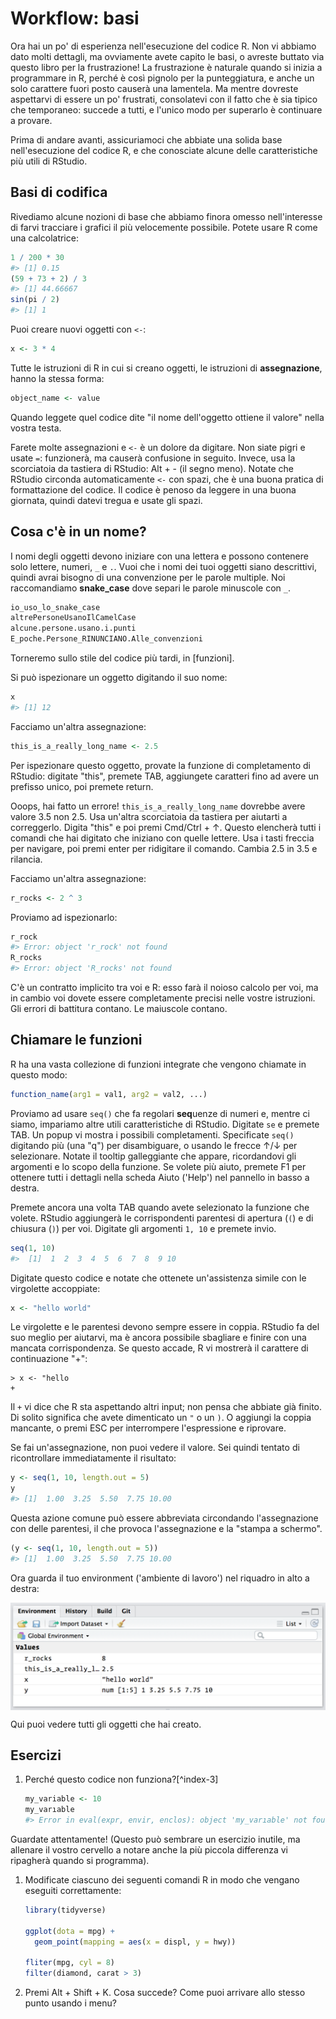 # Workflow: basi

Ora hai un po' di esperienza nell'esecuzione del codice R. Non vi abbiamo dato molti dettagli, ma ovviamente avete capito le basi, o avreste buttato via questo libro per la frustrazione! La frustrazione è naturale quando si inizia a programmare in R, perché è così pignolo per la punteggiatura, e anche un solo carattere fuori posto causerà una lamentela. Ma mentre dovreste aspettarvi di essere un po' frustrati, consolatevi con il fatto che è sia tipico che temporaneo: succede a tutti, e l'unico modo per superarlo è continuare a provare.

Prima di andare avanti, assicuriamoci che abbiate una solida base nell'esecuzione del codice R, e che conosciate alcune delle caratteristiche più utili di RStudio.

## Basi di codifica

Rivediamo alcune nozioni di base che abbiamo finora omesso nell'interesse di farvi tracciare i grafici il più velocemente possibile. Potete usare R come una calcolatrice:


```r
1 / 200 * 30
#> [1] 0.15
(59 + 73 + 2) / 3
#> [1] 44.66667
sin(pi / 2)
#> [1] 1
```

Puoi creare nuovi oggetti con `<-`:


```r
x <- 3 * 4
```

Tutte le istruzioni di R in cui si creano oggetti, le istruzioni di __assegnazione__, hanno la stessa forma:


```r
object_name <- value
```

Quando leggete quel codice dite "il nome dell'oggetto ottiene il valore" nella vostra testa.

Farete molte assegnazioni e `<-` è un dolore da digitare. Non siate pigri e usate `=`: funzionerà, ma causerà confusione in seguito. Invece, usa la scorciatoia da tastiera di RStudio: Alt + - (il segno meno). Notate che RStudio circonda automaticamente `<-` con spazi, che è una buona pratica di formattazione del codice. Il codice è penoso da leggere in una buona giornata, quindi datevi tregua e usate gli spazi.

## Cosa c'è in un nome?

I nomi degli oggetti devono iniziare con una lettera e possono contenere solo lettere, numeri, `_` e `.`. Vuoi che i nomi dei tuoi oggetti siano descrittivi, quindi avrai bisogno di una convenzione per le parole multiple. Noi raccomandiamo __snake_case__ dove separi le parole minuscole con `_`. 


```r
io_uso_lo_snake_case
altrePersoneUsanoIlCamelCase
alcune.persone.usano.i.punti
E_poche.Persone_RINUNCIANO.Alle_convenzioni
```

Torneremo sullo stile del codice più tardi, in [funzioni].

Si può ispezionare un oggetto digitando il suo nome:


```r
x
#> [1] 12
```

Facciamo un'altra assegnazione:


```r
this_is_a_really_long_name <- 2.5
```

Per ispezionare questo oggetto, provate la funzione di completamento di RStudio: digitate "this", premete TAB, aggiungete caratteri fino ad avere un prefisso unico, poi premete return.

Ooops, hai fatto un errore! `this_is_a_really_long_name` dovrebbe avere valore 3.5 non 2.5. Usa un'altra scorciatoia da tastiera per aiutarti a correggerlo.  Digita "this" e poi premi Cmd/Ctrl + ↑. Questo elencherà tutti i comandi che hai digitato che iniziano con quelle lettere. Usa i tasti freccia per navigare, poi premi enter per ridigitare il comando. Cambia 2.5 in 3.5 e rilancia.

Facciamo un'altra assegnazione:


```r
r_rocks <- 2 ^ 3
```

Proviamo ad ispezionarlo:


```r
r_rock
#> Error: object 'r_rock' not found
R_rocks
#> Error: object 'R_rocks' not found
```

C'è un contratto implicito tra voi e R: esso farà il noioso calcolo per voi, ma in cambio voi dovete essere completamente precisi nelle vostre istruzioni. Gli errori di battitura contano. Le maiuscole contano.

## Chiamare le funzioni

R ha una vasta collezione di funzioni integrate che vengono chiamate in questo modo:


```r
function_name(arg1 = val1, arg2 = val2, ...)
```

Proviamo ad usare `seq()` che fa regolari **seq**uenze di numeri e, mentre ci siamo, impariamo altre utili caratteristiche di RStudio. Digitate `se` e premete TAB. Un popup vi mostra i possibili completamenti. Specificate `seq()` digitando più (una "q") per disambiguare, o usando le frecce ↑/↓ per selezionare. Notate il tooltip galleggiante che appare, ricordandovi gli argomenti e lo scopo della funzione. Se volete più aiuto, premete F1 per ottenere tutti i dettagli nella scheda Aiuto ('Help') nel pannello in basso a destra. 

Premete ancora una volta TAB quando avete selezionato la funzione che volete. RStudio aggiungerà le corrispondenti parentesi di apertura (`(`) e di chiusura (`)`) per voi. Digitate gli argomenti `1, 10` e premete invio.


```r
seq(1, 10)
#>  [1]  1  2  3  4  5  6  7  8  9 10
```

Digitate questo codice e notate che ottenete un'assistenza simile con le virgolette accoppiate:


```r
x <- "hello world"
```

Le virgolette e le parentesi devono sempre essere in coppia. RStudio fa del suo meglio per aiutarvi, ma è ancora possibile sbagliare e finire con una mancata corrispondenza. Se questo accade, R vi mostrerà il carattere di continuazione "+":

```
> x <- "hello
+
```

Il `+` vi dice che R sta aspettando altri input; non pensa che abbiate già finito. Di solito significa che avete dimenticato un `"` o un `)`. O aggiungi la coppia mancante, o premi ESC per interrompere l'espressione e riprovare.

Se fai un'assegnazione, non puoi vedere il valore. Sei quindi tentato di ricontrollare immediatamente il risultato:


```r
y <- seq(1, 10, length.out = 5)
y
#> [1]  1.00  3.25  5.50  7.75 10.00
```

Questa azione comune può essere abbreviata circondando l'assegnazione con delle parentesi, il che provoca l'assegnazione e la "stampa a schermo".


```r
(y <- seq(1, 10, length.out = 5))
#> [1]  1.00  3.25  5.50  7.75 10.00
```

Ora guarda il tuo environment ('ambiente di lavoro') nel riquadro in alto a destra:

<img src="screenshots/rstudio-env.png" width="597" style="display: block; margin: auto;" />

Qui puoi vedere tutti gli oggetti che hai creato.

## Esercizi

1.  Perché questo codice non funziona?[^index-3]

    
    ```r
    my_variable <- 10
    my_varıable
    #> Error in eval(expr, envir, enclos): object 'my_varıable' not found
    ```

[^index-1]: In realtà il codice funziona con il `locale` in italiano, ma non con il `locale` inglese (SPOILER: manca il puntino sulla "i", NdT) 
  
  Guardate attentamente! (Questo può sembrare un esercizio inutile, ma
  allenare il vostro cervello a notare anche la più piccola differenza vi ripagherà
  quando si programma).
    
1.  Modificate ciascuno dei seguenti comandi R in modo che vengano eseguiti correttamente:

    
    ```r
    library(tidyverse)
    
    ggplot(dota = mpg) + 
      geom_point(mapping = aes(x = displ, y = hwy))
    
    fliter(mpg, cyl = 8)
    filter(diamond, carat > 3)
    ```
    
1.  Premi Alt + Shift + K. Cosa succede? Come puoi arrivare allo stesso punto
    usando i menu?

